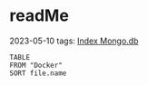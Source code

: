 # readMe
2023-05-10
tags: [Index Mongo.db](Index%20Mongo.db.md)

```dataview
TABLE
FROM "Docker"
SORT file.name
```
